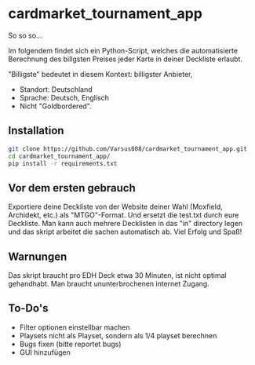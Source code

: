 # cardmarket_tournament_app

So so so...

Im folgendem findet sich ein Python-Script, welches die automatisierte Berechnung des billgsten Preises jeder Karte in deiner Deckliste erlaubt.

"Billigste" bedeutet in diesem Kontext: billigster Anbieter, 
- Standort: Deutschland
- Sprache: Deutsch, Englisch
- Nicht "Goldbordered".

## Installation
```sh
git clone https://github.com/Varsus808/cardmarket_tournament_app.git
cd cardmarket_tournament_app/
pip install -r requirements.txt
```


## Vor dem ersten gebrauch

Exportiere deine Deckliste von der Website deiner Wahl (Moxfield, Archidekt, etc.)
als "MTGO"-Format. Und ersetzt die test.txt durch eure Deckliste.
Man kann auch mehrere Decklisten in das "in" directory legen und das skript arbeitet die sachen automatisch ab.
Viel Erfolg und Spaß!

## Warnungen

Das skript braucht pro EDH Deck etwa 30 Minuten, ist nicht optimal gehandhabt.
Man braucht ununterbrochenen internet Zugang.

## To-Do's

- Filter optionen einstellbar machen
- Playsets nicht als Playset, sondern als 1/4 playset berechnen
- Bugs fixen (bitte reportet bugs)
- GUI hinzufügen 
